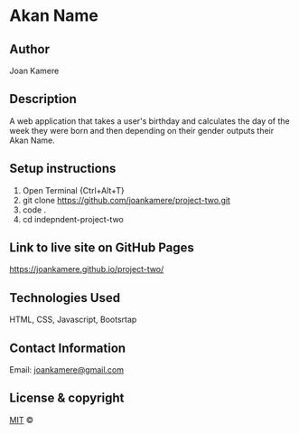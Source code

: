 # Akan Name

## Author

Joan Kamere

## Description

A web application that takes a user's birthday and calculates the day of the week they were born and then depending on their gender outputs their Akan Name.

## Setup instructions

1. Open Terminal {Ctrl+Alt+T}
2. git clone https://github.com/joankamere/project-two.git
3. code .
4. cd indepndent-project-two

## Link to live site on GitHub Pages

https://joankamere.github.io/project-two/

## Technologies Used
HTML, CSS, Javascript, Bootsrtap

## Contact Information
Email: joankamere@gmail.com

## License & copyright

[MIT](https://choosealicense.com/licenses/mit/) ©